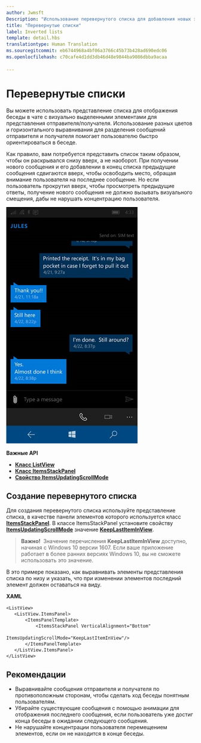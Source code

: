 ```yaml
---
author: Jwmsft
Description: "Использование перевернутого списка для добавления новых элементов в конце."
title: "Перевернутые списки"
label: Inverted lists
template: detail.hbs
translationtype: Human Translation
ms.sourcegitcommit: eb6744968a4bf06a3766c45b73b428ad690edc06
ms.openlocfilehash: c70cafe4d1dd3db46d48e9844ba9086dbba9acaa

---
```

# Перевернутые списки

<link rel="stylesheet" href="https://az835927.vo.msecnd.net/sites/uwp/Resources/css/custom.css"> 

Вы можете использовать представление списка для отображения беседы в чате с визуально выделенными элементами для представления отправителя/получателя.  Использование разных цветов и горизонтального выравнивания для разделения сообщений отправителя и получателя помогает пользователю быстро ориентироваться в беседе.
 
Как правило, вам потребуется представить список таким образом, чтобы он раскрывался снизу вверх, а не наоборот.  При получении нового сообщения и его добавлении в конец списка предыдущие сообщения сдвигаются вверх, чтобы освободить место, обращая внимание пользователя на последнее сообщение.  Но если пользователь прокрутил вверх, чтобы просмотреть предыдущие ответы, получение нового сообщения не должно вызывать визуального смещения, дабы не нарушать концентрацию пользователя.

![приложение-чат с перевернутым списком](images/listview-inverted.png)

<div class="important-apis" >
<b>Важные API</b><br/>
<ul>
<li><a href="https://msdn.microsoft.com/library/windows/apps/windows.ui.xaml.controls.listview.aspx"><strong>Класс ListView</strong></a></li>
<li><a href="https://msdn.microsoft.com/library/windows/apps/windows.ui.xaml.controls.itemsstackpanel.aspx"><strong>Класс ItemsStackPanel</strong></a></li>
<li><a href="https://msdn.microsoft.com/library/windows/apps/windows.ui.xaml.controls.itemsstackpanel.itemsupdatingscrollmode.aspx"><strong>Свойство ItemsUpdatingScrollMode</strong></a></li>
</ul>

</div>
</div>






## Создание перевернутого списка

Для создания перевернутого списка используйте представление списка, в качестве панели элементов которого используется класс [**ItemsStackPanel**](https://msdn.microsoft.com/library/windows/apps/windows.ui.xaml.controls.itemsstackpanel.aspx). В классе ItemsStackPanel установите свойству [**ItemsUpdatingScrollMode**](https://msdn.microsoft.com/library/windows/apps/windows.ui.xaml.controls.itemsstackpanel.itemsupdatingscrollmode.aspx) значение [**KeepLastItemInView**](https://msdn.microsoft.com/library/windows/apps/windows.ui.xaml.controls.itemsupdatingscrollmode.aspx).

> **Важно!**&nbsp;&nbsp;Значение перечисления **KeepLastItemInView** доступно, начиная с Windows 10 версии 1607. Если ваше приложение работает в более ранних версиях Windows 10, вы не сможете использовать это значение.

В это примере показано, как выравнивать элементы представления списка по низу и указать, что при изменении элементов последний элемент должен оставаться на виду.
 
 **XAML**
 ```xaml
<ListView>
    <ListView.ItemsPanel>
        <ItemsPanelTemplate>
            <ItemsStackPanel VerticalAlignment="Bottom"
                             ItemsUpdatingScrollMode="KeepLastItemInView"/>
        </ItemsPanelTemplate>
    </ListView.ItemsPanel>
</ListView>
```

## Рекомендации

- Выравнивайте сообщения отправителя и получателя по противоположным сторонам, чтобы сделать ход беседы понятным пользователям.
- Убирайте существующие сообщения с помощью анимации для отображения последнего сообщения, если пользователь уже достиг конца беседы в ожидании следующего сообщения.
- Не нарушайте концентрации пользователя перемещением элементов, если он не находится в конце беседы.



<!--HONumber=Aug16_HO3-->


